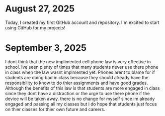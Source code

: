 # August 27, 2025

Today, I created my first GitHub account and repository. I'm excited to start using GitHub for my projects!

# September 3, 2025

I dont think that the new implimented cell phone law is very effective in school. Ive seen plenty of times that many students never use there phone in class when the law wasnt implmented yet. Phones arent to blame for if students are doing bad in class because they should already have the responsibility to know to do thier assignments and have good grades. Although the benefits of this law is that students are more engaged in class since they dont have a distraction or the urge to use there phone if the device will be taken away. there is no change for myself since im already engaged and passing all my classes but i do hope that students just focus on thier classes for thier own future and careers.

